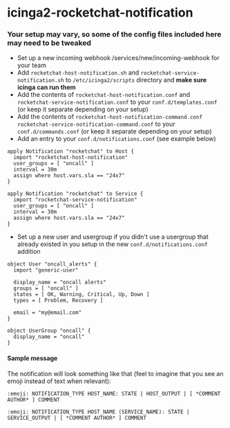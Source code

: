 # icinga2-rocketchat-notification

### Your setup may vary, so some of the config files included here may need to be tweaked

* Set up a new incoming webhook /services/new/incoming-webhook for your team
* Add `rocketchat-host-notification.sh` and `rocketchat-service-notification.sh` to `/etc/icinga2/scripts` directory and **make sure icinga can run them**
* Add the contents of `rocketchat-host-notification.conf` and `rocketchat-service-notification.conf` to your `conf.d/templates.conf` (or keep it separate depending on your setup)
* Add the contents of `rocketchat-host-notification-command.conf` `rocketchat-service-notification-command.conf` to your `conf.d/commands.conf` (or keep it separate depending on your setup)
* Add an entry to your `conf.d/notifications.conf` (see example below)

```
apply Notification "rocketchat" to Host {
  import "rocketchat-host-notification"
  user_groups = [ "oncall" ]
  interval = 30m
  assign where host.vars.sla == "24x7"
}

apply Notification "rocketchat" to Service {
  import "rocketchat-service-notification"
  user_groups = [ "oncall" ]
  interval = 30m
  assign where host.vars.sla == "24x7"
}
```
* Set up a new user and usergroup if you didn't use a usergroup that already existed in you setup in the new `conf.d/notifications.conf` addition

```
object User "oncall_alerts" {
  import "generic-user"

  display_name = "oncall alerts"
  groups = [ "oncall" ]
  states = [ OK, Warning, Critical, Up, Down ]
  types = [ Problem, Recovery ]

  email = "my@email.com"
}

object UserGroup "oncall" {
  display_name = "oncall"
}
```

#### Sample message
The notification will look something like that (feel to imagine that you see an emoji instead of text when relevant):

`:emoji: NOTIFICATION_TYPE HOST_NAME: STATE | HOST_OUTPUT | [ *COMMENT AUTHOR* ] COMMENT`

`:emoji: NOTIFICATION_TYPE HOST_NAME (SERVICE_NAME): STATE | SERVICE_OUTPUT | [ *COMMENT AUTHOR* ] COMMENT`